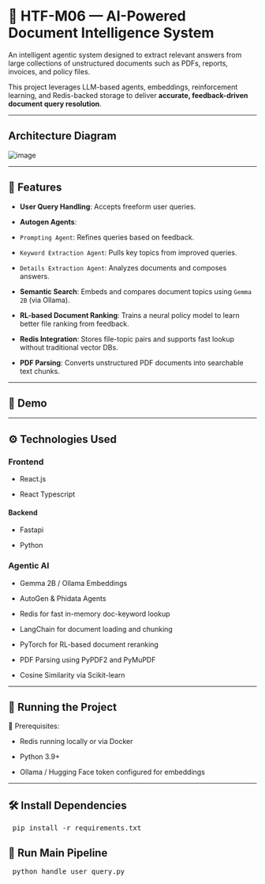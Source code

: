 
# 🧠 HTF-M06 — AI-Powered Document Intelligence System

An intelligent agentic system designed to extract relevant answers from large collections of unstructured documents such as PDFs, reports, invoices, and policy files.

This project leverages LLM-based agents, embeddings, reinforcement learning, and Redis-backed storage to deliver **accurate, feedback-driven document query resolution**.

---

## Architecture Diagram

![image](https://github.com/user-attachments/assets/8dd8d084-fa40-4abd-a44c-be0362741b55)

---

## 🚀 Features

-  **User Query Handling**: Accepts freeform user queries.
  
-  **Autogen Agents**:
  
  - `Prompting Agent`: Refines queries based on feedback.
  
  - `Keyword Extraction Agent`: Pulls key topics from improved queries.
  
  - `Details Extraction Agent`: Analyzes documents and composes answers.
  
-  **Semantic Search**: Embeds and compares document topics using `Gemma 2B` (via Ollama).
  
-  **RL-based Document Ranking**: Trains a neural policy model to learn better file ranking from feedback.
  
-  **Redis Integration**: Stores file-topic pairs and supports fast lookup without traditional vector DBs.
  
-  **PDF Parsing**: Converts unstructured PDF documents into searchable text chunks.

---

## 🎥 Demo

---

## ⚙️ Technologies Used

### Frontend

- React.js

- React Typescript

#### Backend

- Fastapi

- Python

### Agentic AI
  
-  Gemma 2B / Ollama Embeddings

-  AutoGen & Phidata Agents

-  Redis for fast in-memory doc-keyword lookup

-  LangChain for document loading and chunking

-  PyTorch for RL-based document reranking

-  PDF Parsing using PyPDF2 and PyMuPDF

-  Cosine Similarity via Scikit-learn

---

## 🧪 Running the Project

🔧 Prerequisites:

- Redis running locally or via Docker

- Python 3.9+

- Ollama / Hugging Face token configured for embeddings

---

## 🛠 Install Dependencies

<pre> pip install -r requirements.txt </pre>

## 🚀 Run Main Pipeline

<pre> python handle_user_query.py </pre>




